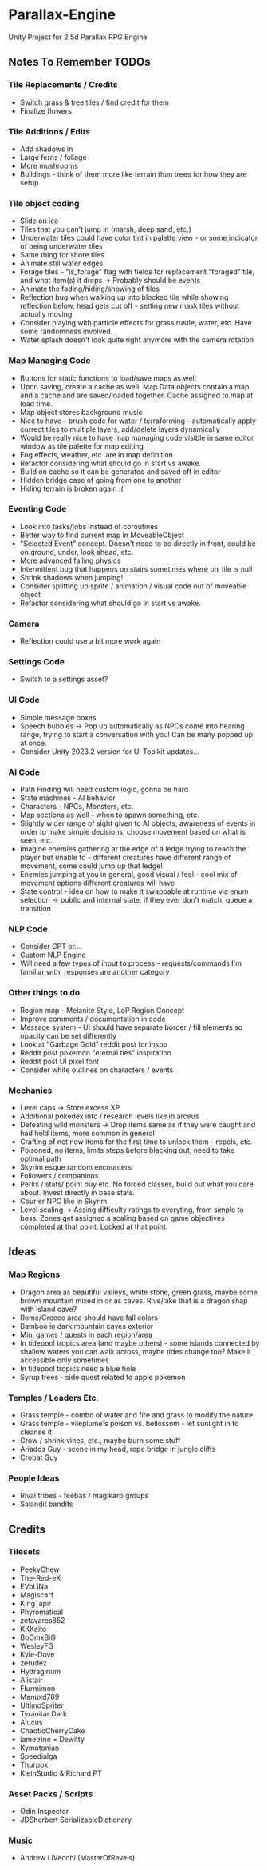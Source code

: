 # Parallax-Engine
Unity Project for 2.5d Parallax RPG Engine



## Notes To Remember TODOs
### Tile Replacements / Credits
* Switch grass & tree tiles / find credit for them
* Finalize flowers

### Tile Additions / Edits
* Add shadows in
* Large ferns / foliage
* More mushrooms
* Buildings - think of them more like terrain than trees for how they are setup

### Tile object coding
* Slide on ice
* Tiles that you can't jump in (marsh, deep sand, etc.)
* Underwater tiles could have color tint in palette view - or some indicator of being underwater tiles
* Same thing for shore tiles
* Animate still water edges
* Forage tiles - "is_forage" flag with fields for replacement "foraged" tile, and what item(s) it drops -> Probably should be events
* Animate the fading/hiding/showing of tiles
* Reflection bug when walking up into blocked tile while showing reflection below, head gets cut off - setting new mask tiles without actually moving
* Consider playing with particle effects for grass rustle, water, etc. Have some randomness involved.
* Water splash doesn't look quite right anymore with the camera rotation

### Map Managing Code
* Buttons for static functions to load/save maps as well
* Upon saving, create a cache as well. Map Data objects contain a map and a cache and are saved/loaded together. Cache assigned to map at load time.
* Map object stores background music
* Nice to have - brush code for water / terraforming - automatically apply correct tiles to multiple layers, add/delete layers dynamically
* Would be really nice to have map managing code visible in same editor window as tile palette for map editing
* Fog effects, weather, etc. are in map definition
* Refactor considering what should go in start vs awake.
* Build on cache so it can be generated and saved off in editor
* Hidden bridge case of going from one to another
* Hiding terrain is broken again :(

### Eventing Code
* Look into tasks/jobs instead of coroutines
* Better way to find current map in MoveableObject
* "Selected Event" concept. Doesn't need to be directly in front, could be on ground, under, look ahead, etc.
* More advanced falling physics
* Intermittent bug that happens on stairs sometimes where on_tile is null
* Shrink shadows when jumping!
* Consider splitting up sprite / animation / visual code out of moveable object
* Refactor considering what should go in start vs awake.

### Camera
* Reflection could use a bit more work again

### Settings Code
* Switch to a settings asset?

### UI Code
* Simple message boxes
* Speech bubbles -> Pop up automatically as NPCs come into hearing range, trying to start a conversation with you! Can be many popped up at once.
* Consider Unity 2023.2 version for UI Toolkit updates...

### AI Code
* Path Finding will need custom logic, gonna be hard
* State machines - AI behavior
* Characters - NPCs, Monsters, etc.
* Map sections as well - when to spawn something, etc.
* Slightly wider range of sight given to AI objects, awareness of events in order to make simple decisions, choose movement based on what is seen, etc.
* Imagine enemies gathering at the edge of a ledge trying to reach the player but unable to - different creatures have different range of movement, some could jump up that ledge!
* Enemies jumping at you in general, good visual / feel - cool mix of movement options different creatures will have
* State control - idea on how to make it swappable at runtime via enum selection -> public and internal state, if they ever don't match, queue a transition

### NLP Code
* Consider GPT or...
* Custom NLP Engine 
* Will need a few types of input to process - requests/commands I'm familiar with, responses are another category

### Other things to do
* Region map - Melanite Style, LoP Region Concept
* Improve comments / documentation in code
* Message system - UI should have separate border / fill elements so opacity can be set differently
* Look at "Garbage Gold" reddit post for inspo
* Reddit post pokemon "eternal ties" inspiration
* Reddit post UI pixel font
* Consider white outlines on characters / events

### Mechanics
* Level caps -> Store excess XP
* Additional pokedex info / research levels like in arceus
* Defeating wild monsters -> Drop items same as if they were caught and had held items, more common in general
* Crafting of net new items for the first time to unlock them - repels, etc.
* Poisoned, no items, limits steps before blacking out, need to take optimal path
* Skyrim esque random encounters
* Followers / companions
* Perks / stats/ point buy etc. No forced classes, build out what you care about. Invest directly in base stats.
* Courier NPC like in Skyrim
* Level scaling -> Assing difficulty ratings to everyting, from simple to boss. Zones get assigned a scaling based on game objectives completed at that point. Locked at that point.



## Ideas
### Map Regions
* Dragon area as beautiful valleys, white stone, green grass, maybe some brown mountain mixed in or as caves. Rive/lake that is a dragon shap with island cave?
* Rome/Greece area should have fall colors
* Bamboo in dark mountain caves exterior
* Mini games / quests in each region/area
* In tidepool tropics area (and maybe others) - some islands connected by shallow waters you can walk across, maybe tides change too? Make it accessible only sometimes
* In tidepool tropics need a blue hole
* Syrup trees - side quest related to apple pokemon

### Temples / Leaders Etc.
* Grass temple - combo of water and fire and grass to modify the nature
* Grass temple - vileplume's poison vs. bellossom - let sunlight in to cleanse it
* Grow / shrink vines, etc., maybe burn some stuff
* Ariados Guy - scene in my head, rope bridge in jungle cliffs
* Crobat Guy

### People Ideas
* Rival tribes - feebas / magikarp groups
* Salandit bandits



## Credits
### Tilesets
* PeekyChew
* The-Red-eX
* EVoLiNa
* Magiscarf
* KingTapir
* Phyromatical
* zetavares852
* KKKaito
* BoOmxBiG
* WesleyFG
* Kyle-Dove
* zerudez
* Hydragirium
* Alistair
* Flurmimon
* Manuxd789
* UltimoSpriter
* Tyranitar Dark
* Alucus
* ChaoticCherryCake
* iametrine = Dewitty
* Kymotonian
* Speedialga
* Thurpok
* KleinStudio & Richard PT

### Asset Packs / Scripts
* Odin Inspector
* JDSherbert SerializableDictionary

### Music
* Andrew LiVecchi (MasterOfRevels)